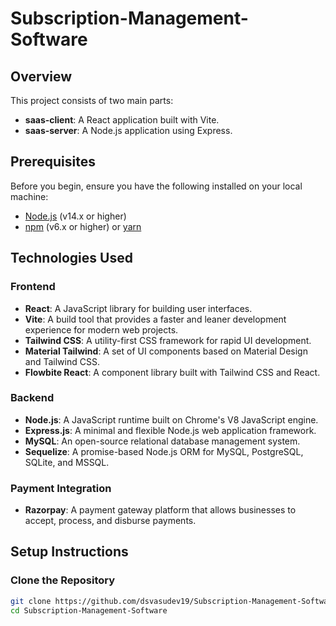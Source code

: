 # Subscription-Management-Software

## Overview

This project consists of two main parts:

- **saas-client**: A React application built with Vite.
- **saas-server**: A Node.js application using Express.

## Prerequisites

Before you begin, ensure you have the following installed on your local machine:

- [Node.js](https://nodejs.org/) (v14.x or higher)
- [npm](https://www.npmjs.com/) (v6.x or higher) or [yarn](https://yarnpkg.com/)

## Technologies Used

### Frontend

- **React**: A JavaScript library for building user interfaces.
- **Vite**: A build tool that provides a faster and leaner development experience for modern web projects.
- **Tailwind CSS**: A utility-first CSS framework for rapid UI development.
- **Material Tailwind**: A set of UI components based on Material Design and Tailwind CSS.
- **Flowbite React**: A component library built with Tailwind CSS and React.

### Backend

- **Node.js**: A JavaScript runtime built on Chrome's V8 JavaScript engine.
- **Express.js**: A minimal and flexible Node.js web application framework.
- **MySQL**: An open-source relational database management system.
- **Sequelize**: A promise-based Node.js ORM for MySQL, PostgreSQL, SQLite, and MSSQL.

### Payment Integration

- **Razorpay**: A payment gateway platform that allows businesses to accept, process, and disburse payments.

## Setup Instructions

### Clone the Repository

```bash
git clone https://github.com/dsvasudev19/Subscription-Management-Software.git
cd Subscription-Management-Software
